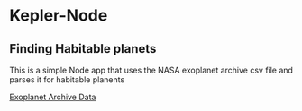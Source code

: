 # Kepler-Node

## Finding Habitable planets 

This is a simple Node app that uses the NASA exoplanet archive csv file and parses it for habitable planents

[Exoplanet Archive Data](https://exoplanetarchive.ipac.caltech.edu/cgi-bin/TblView/nph-tblView?app=ExoTbls&config=cumulative)
